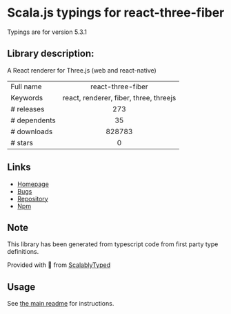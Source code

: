
# Scala.js typings for react-three-fiber

Typings are for version 5.3.1

## Library description:
A React renderer for Three.js (web and react-native)

|                    |                 |
| ------------------ | :-------------: |
| Full name          | react-three-fiber |
| Keywords           | react, renderer, fiber, three, threejs |
| # releases         | 273 |
| # dependents       | 35 |
| # downloads        | 828783 |
| # stars            | 0 |

## Links
- [Homepage](https://github.com/drcmda/react-three-fiber#readme)
- [Bugs](https://github.com/drcmda/react-three-fiber/issues)
- [Repository](https://github.com/drcmda/react-three-fiber)
- [Npm](https://www.npmjs.com/package/react-three-fiber)
    


## Note
This library has been generated from typescript code from first party type definitions.

Provided with :purple_heart: from [ScalablyTyped](https://github.com/oyvindberg/ScalablyTyped)

## Usage
See [the main readme](../../readme.md) for instructions.


